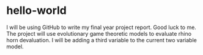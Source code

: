 # hello-world
I will be using GitHub to write my final year project report. Good luck to me.
The project will use evolutionary game theoretic models to evaluate rhino horn devaluation.
I will be adding a third variable to the current two variable model.
